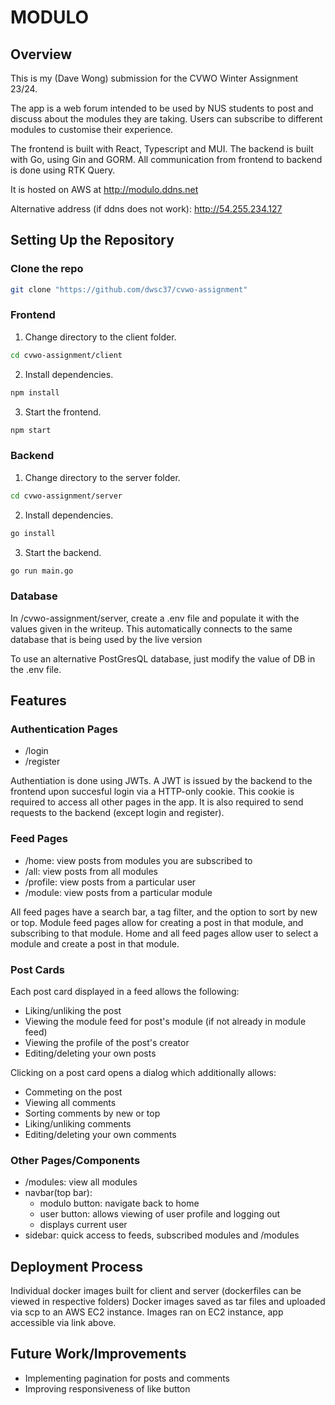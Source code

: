 # MODULO

## Overview

This is my (Dave Wong) submission for the CVWO Winter Assignment 23/24.

The app is a web forum intended to be used by NUS students to post and discuss about the modules they are taking. Users can subscribe to different modules to customise their experience.

The frontend is built with React, Typescript and MUI. The backend is built with Go, using Gin and GORM. All communication from frontend to backend is done using RTK Query.

It is hosted on AWS at http://modulo.ddns.net

Alternative address (if ddns does not work): http://54.255.234.127

## Setting Up the Repository

### Clone the repo

```bash
git clone "https://github.com/dwsc37/cvwo-assignment"
```

### Frontend

1. Change directory to the client folder.

```bash
cd cvwo-assignment/client
```

2. Install dependencies.

```bash
npm install
```

3. Start the frontend.

```bash
npm start
```

### Backend

1. Change directory to the server folder.

```bash
cd cvwo-assignment/server
```

2. Install dependencies.

```bash
go install
```

3. Start the backend.

```bash
go run main.go
```

### Database

In /cvwo-assignment/server, create a .env file and populate it with the values given in the writeup. This automatically connects to the same database that is being used by the live version

To use an alternative PostGresQL database, just modify the value of DB in the .env file.

## Features

### Authentication Pages

-   /login
-   /register

Authentiation is done using JWTs. A JWT is issued by the backend to the frontend upon succesful login via a HTTP-only cookie.
This cookie is required to access all other pages in the app. It is also required to send requests to the backend (except login and register).

### Feed Pages

-   /home: view posts from modules you are subscribed to
-   /all: view posts from all modules
-   /profile: view posts from a particular user
-   /module: view posts from a particular module

All feed pages have a search bar, a tag filter, and the option to sort by new or top.
Module feed pages allow for creating a post in that module, and subscribing to that module.
Home and all feed pages allow user to select a module and create a post in that module.

### Post Cards

Each post card displayed in a feed allows the following:

-   Liking/unliking the post
-   Viewing the module feed for post's module (if not already in module feed)
-   Viewing the profile of the post's creator
-   Editing/deleting your own posts

Clicking on a post card opens a dialog which additionally allows:

-   Commeting on the post
-   Viewing all comments
-   Sorting comments by new or top
-   Liking/unliking comments
-   Editing/deleting your own comments

### Other Pages/Components

-   /modules: view all modules
-   navbar(top bar):
    -   modulo button: navigate back to home
    -   user button: allows viewing of user profile and logging out
    -   displays current user
-   sidebar: quick access to feeds, subscribed modules and /modules

## Deployment Process

Individual docker images built for client and server (dockerfiles can be viewed in respective folders)
Docker images saved as tar files and uploaded via scp to an AWS EC2 instance.
Images ran on EC2 instance, app accessible via link above.

## Future Work/Improvements

-   Implementing pagination for posts and comments
-   Improving responsiveness of like button
